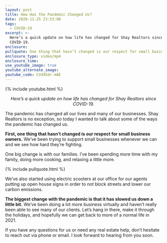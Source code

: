 ```yaml
---
layout: post
title: How Has the Pandemic Changed Us?
date: 2020-11-25 23:53:08
tags:
  - COVID-19
excerpt: >-
  Here’s a quick update on how life has changed for Shay Realtors since
  COVID-19.
enclosure:
pullquote: One thing that hasn’t changed is our respect for small business owners.
enclosure_type: video/mp4
enclosure_time:
use_youtube_image: true
youtube_alternate_image:
youtube_code: CVd45dr-mAE
---
```


{% include youtube.html %}

<p style="text-align: center;"><em>Here’s a quick update on how life has changed for Shay Realtors since COVID-19.</em></p>

The pandemic has changed all our lives and many of our businesses. Shay Realtors is no exception, so today I wanted to talk about some of the ways the pandemic has changed us.

**First, one thing that hasn’t changed is our respect for small business owners.** We’ve been trying to support small businesses whenever we can and we see how hard they’re fighting.

One big change is with our families. I’ve been spending more time with my family, doing more cooking, and relaxing a little more.

{% include pullquote.html %}

We’ve also started using electric scooters at our office for our agents putting up open house signs in order to not block streets and lower our carbon emissions.&nbsp;

**The biggest change with the pandemic is that it has slowed us down a little bit.** We’ve been doing a lot more business virtually and haven’t really been able to see many of our clients. Let’s hang in there, make it through the holidays, and hopefully we can get back to more of a normal life in 2021.&nbsp;

If you have any questions for us or need any real estate help, don’t hesitate to reach out via phone or email. I look forward to hearing from you soon.